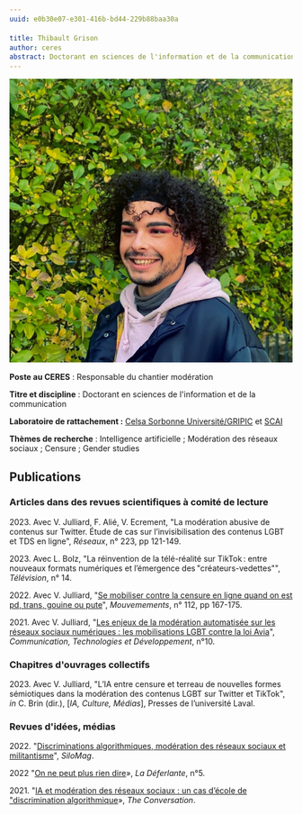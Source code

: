 ```yaml
---
uuid: e0b30e07-e301-416b-bd44-229b88baa30a

title: Thibault Grison
author: ceres
abstract: Doctorant en sciences de l'information et de la communication - Responsable du chantier modération. Doctorant en sciences de l'information et de la communication. 
---
```


![](grison_thibault.jpg)

**Poste au CERES** : Responsable du chantier modération

**Titre et discipline** : Doctorant en sciences de l'information et de la communication 

**Laboratoire de rattachement :** [Celsa Sorbonne Université/GRIPIC](https://www.gripic.fr) et [SCAI](https://scai.sorbonne-universite.fr/public/projects) 

**Thèmes de recherche** : Intelligence artificielle ; Modération des réseaux sociaux ; Censure ; Gender studies 

## Publications

### Articles dans des revues scientifiques à comité de lecture

2023\. Avec V. Julliard, F. Alié, V. Ecrement, "La modération abusive de contenus sur Twitter. Étude de cas sur l’invisibilisation des contenus LGBT et TDS en ligne", *Réseaux*, n° 223, pp 121-149.

2023\. Avec L. Bolz, "La réinvention de la télé-réalité sur TikTok : entre nouveaux formats numériques et l’émergence des "créateurs-vedettes"", *Télévision*, n° 14.

2022\. Avec V. Julliard, "[Se mobiliser contre la censure en ligne quand on est pd, trans, gouine ou pute](https://www.cairn.info/revue-mouvements-2022-4-page-167.htm?contenu=resume)", *Mouvemements*, n° 112, pp 167-175. 

2021\. Avec V. Julliard, "[Les enjeux de la modération automatisée sur les réseaux sociaux numériques : les mobilisations LGBT contre la loi Avia](https://journals.openedition.org/ctd/6049)", *Communication, Technologies et Développement*, n°10. 


### Chapitres d'ouvrages collectifs

2023\. Avec V. Julliard, "L’IA entre censure et terreau de nouvelles formes sémiotiques dans la modération des contenus LGBT sur Twitter et TikTok", *in* C. Brin (dir.), [*IA, Culture, Médias*], Presses de l’université Laval.

### Revues d'idées, médias

2022\. "[Discriminations algorithmiques, modération des réseaux sociaux et militantisme](https://silogora.org/discriminations-algorithmiques-moderation-des-reseaux-sociaux-et-militantisme/)", *SiloMag*. 

2022 "[On ne peut plus rien dire](https://revueladeferlante.fr/on-ne-peut-plus-rien-dire/)», *La Déferlante*, n°5. 

2021\. "[IA et modération des réseaux sociaux : un cas d’école de "discrimination algorithmique](https://theconversation.com/ia-et-moderation-des-reseaux-sociaux-un-cas-decole-de-discrimination-algorithmique-166614)», *The Conversation*. 